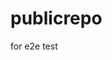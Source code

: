 # publicrepo
for e2e test









































































































































































































































































































































































































































































































































































































































































































































































































































































































































































































































































































































































































































































































































































































































































































































































































